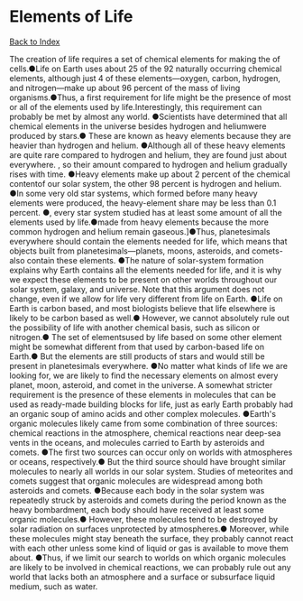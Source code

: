 # Elements of Life
[Back to Index](https://github.com/windows10010/tpoExtractor/blob/master/README.md)

The creation of life requires a set of chemical elements for making the of cells.●Life on Earth uses about 25 of the 92 naturally occurring chemical elements, although just 4 of these elements—oxygen, carbon, hydrogen, and nitrogen—make up about 96 percent of the mass of living organisms.●Thus, a first requirement for life might be the presence of most or all of the elements used by life.Interestingly, this requirement can probably be met by almost any world. ●Scientists have determined that all chemical elements in the universe besides hydrogen and heliumwere produced by stars.● These are known as heavy elements because they are heavier than hydrogen and helium. ●Although all of these heavy elements are quite rare compared to hydrogen and helium, they are found just about everywhere.    , so their amount compared to hydrogen and helium gradually rises with time. ●Heavy elements make up about 2 percent of the chemical contentof our solar system, the other 98 percent is hydrogen and helium. ●In some very old star systems, which formed before many heavy elements were produced, the heavy-element share may be less than 0.1 percent. ●, every star system studied has at least some amount of all the elements used by life.●made from heavy elements because the more common hydrogen and helium remain gaseous.]●Thus, planetesimals everywhere should contain the elements needed for life, which means that objects built from planetesimals—planets, moons, asteroids, and comets-also contain these elements. ●The nature of solar-system formation explains why Earth contains all the elements needed for life, and it is why we expect these elements to be present on other worlds throughout our solar system, galaxy, and universe.    Note that this argument does not change, even if we allow for life very different from life on Earth. ●Life on Earth is carbon based, and most biologists believe that life elsewhere is likely to be carbon based as well.● However, we cannot absolutely rule out the possibility of life with another chemical basis, such as silicon or nitrogen.● The set of elementsused by life based on some other element might be somewhat different from that used by carbon-based life on Earth.● But the elements are still products of stars and would still be present in planetesimals everywhere. ●No matter what kinds of life we are looking for, we are likely to find the necessary elements on almost every planet, moon, asteroid, and comet in the universe.    A somewhat stricter requirement is the presence of these elements in molecules that can be used as ready-made building blocks for life, just as early Earth probably had an organic soup of amino acids and other complex molecules. ●Earth's organic molecules likely came from some combination of three sources: chemical reactions in the atmosphere, chemical reactions near deep-sea vents in the oceans, and molecules carried to Earth by asteroids and comets. ●The first two sources can occur only on worlds with atmospheres or oceans, respectively.● But the third source should have brought similar molecules to nearly all worlds in our solar system.    Studies of meteorites and comets suggest that organic molecules are widespread among both asteroids and comets. ●Because each body in the solar system was repeatedly struck by asteroids and comets during the period known as the heavy bombardment, each body should have received at least some organic molecules.● However, these molecules tend to be destroyed by solar radiation on surfaces unprotected by atmospheres.● Moreover, while these molecules might stay beneath the surface, they probably cannot react with each other unless some kind of liquid or gas is available to move them about. ●Thus, if we limit our search to worlds on which organic molecules are likely to be involved in chemical reactions, we can probably rule out any world that lacks both an atmosphere and a surface or subsurface liquid medium, such as water.    